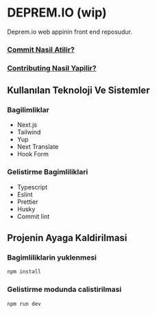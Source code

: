 # DEPREM.IO (wip)

Deprem.io web appinin front end reposudur.

### [Commit Nasil Atilir?](https://github.com/acikkaynak/deprem-io/blob/main/COMMIT.md)

### [Contributing Nasil Yapilir?](https://github.com/acikkaynak/deprem-io/blob/main/CONTRIBUTING.md)

## Kullanılan Teknoloji Ve Sistemler

### Bagilimliklar

- Next.js
- Tailwind
- Yup
- Next Translate
- Hook Form

### Gelistirme Bagimliliklari

- Typescript
- Eslint
- Prettier
- Husky
- Commit lint

## Projenin Ayaga Kaldirilmasi

### Bagimliliklarin yuklenmesi

```sh
npm install
```

### Gelistirme modunda calistirilmasi

```sh
npm run dev
```
